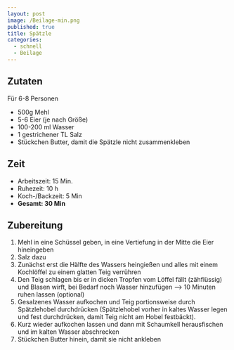 ```yaml
---
layout: post
image: /Beilage-min.png
published: true
title: Spätzle
categories:
  - schnell
  - Beilage
---
```

## Zutaten

Für 6-8 Personen

* 500g Mehl
* 5-6 Eier (je nach Grö&szlig;e)
* 100-200 ml Wasser
* 1 gestrichener TL Salz
* Stückchen Butter, damit die Spätzle nicht zusammenkleben

## Zeit

* Arbeitszeit: 15 Min.
* Ruhezeit: 10 h
* Koch-/Backzeit: 5 Min
* **Gesamt: 30 Min**

## Zubereitung

1. Mehl in eine Schüssel geben, in eine Vertiefung in der Mitte die Eier hineingeben
2. Salz dazu
3. Zunächst erst die Hälfte des Wassers heingie&szlig;en und alles mit einem Kochlöffel zu einem glatten Teig verrühren
4. Den Teig schlagen bis er in dicken Tropfen vom Löffel fällt (zähflüssig) und Blasen wirft, bei Bedarf noch Wasser hinzufügen –&gt; 10 Minuten ruhen lassen (optional)
5. Gesalzenes Wasser aufkochen und Teig portionsweise durch Spätzlehobel durchdrücken (Spätzlehobel vorher in kaltes Wasser legen und fest durchdrücken, damit Teig nicht am Hobel festbäckt).
6. Kurz wieder aufkochen lassen und dann mit Schaumkell herausfischen und im kalten Wasser abschrecken
7. Stückchen Butter hinein, damit sie nicht ankleben
